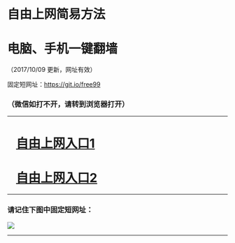 ﻿# 自由上网简易方法

# 电脑、手机一键翻墙

（2017/10/09 更新，网址有效）

固定短网址：https://git.io/free99

### （微信如打不开，请转到浏览器打开）


***





# &nbsp;&nbsp; <a href="http://ft623716890.fwq-tz-1001.info/fwqtz01.html?t=100900116386 " target="_blank">自由上网入口1</a>
# &nbsp;&nbsp; <a href="http://ft251147255.fwq-tz-1002.info/fwqtz02.html?t=100900113022 " target="_blank">自由上网入口2</a>
***

### 请记住下图中固定短网址：

<img src="https://s3-us-west-2.amazonaws.com/fwq-1001/yjfq-20170905okok.png" /> 


***

